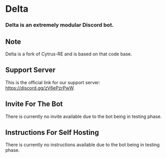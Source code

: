 # Delta
### Delta is an extremely modular Discord bot.

## Note
Delta is a fork of Cytrus-RE and is based on that code base.

## Support Server
This is the official link for our support server: https://discord.gg/zV6ePzrPwW.

## Invite For The Bot
There is currently no invite available due to the bot being in testing phase.

## Instructions For Self Hosting
There is currently no instructions available due to the bot being in testing phase.
